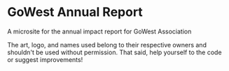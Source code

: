 # GoWest Annual Report

A microsite for the annual impact report for GoWest Association

The art, logo, and names used belong to their respective owners and shouldn't be used without permission. That said, help yourself to the code or suggest improvements!
